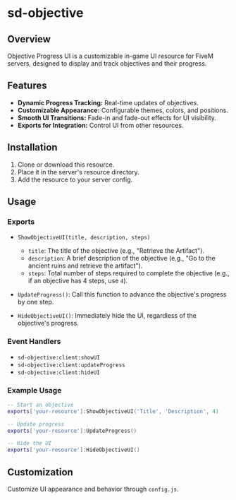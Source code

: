 # sd-objective

## Overview

Objective Progress UI is a customizable in-game UI resource for FiveM servers, designed to display and track objectives and their progress.

## Features

- **Dynamic Progress Tracking:** Real-time updates of objectives.
- **Customizable Appearance:** Configurable themes, colors, and positions.
- **Smooth UI Transitions:** Fade-in and fade-out effects for UI visibility.
- **Exports for Integration:** Control UI from other resources.

## Installation

1. Clone or download this resource.
2. Place it in the server's resource directory.
3. Add the resource to your server config.

## Usage

### Exports

- `ShowObjectiveUI(title, description, steps)`
   - `title`: The title of the objective (e.g., "Retrieve the Artifact").
   - `description`: A brief description of the objective (e.g., "Go to the ancient ruins and retrieve the artifact").
   - `steps`: Total number of steps required to complete the objective (e.g., if an objective has 4 steps, use `4`).

- `UpdateProgress()`: Call this function to advance the objective's progress by one step.

- `HideObjectiveUI()`: Immediately hide the UI, regardless of the objective's progress.

### Event Handlers

- `sd-objective:client:showUI`
- `sd-objective:client:updateProgress`
- `sd-objective:client:hideUI`

### Example Usage

```lua
-- Start an objective
exports['your-resource']:ShowObjectiveUI('Title', 'Description', 4)

-- Update progress
exports['your-resource']:UpdateProgress()

-- Hide the UI
exports['your-resource']:HideObjectiveUI()
```

## Customization

Customize UI appearance and behavior through `config.js`.
